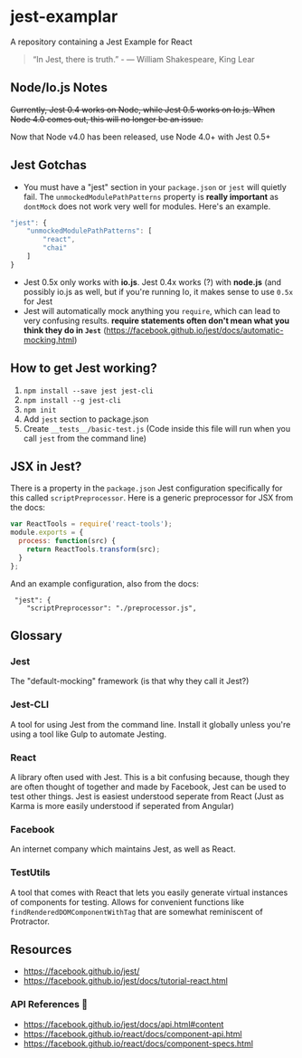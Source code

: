 # jest-examplar
A repository containing a Jest Example for React

> “In Jest, there is truth.” - ― William Shakespeare, King Lear

## Node/Io.js Notes
~~Currently, Jest 0.4 works on Node, while Jest 0.5 works on Io.js. When Node 4.0 comes out, this will no longer be an issue.~~

Now that Node v4.0 has been released, use Node 4.0+ with Jest 0.5+

## Jest Gotchas
- You must have a "jest" section in your `package.json` or `jest` will quietly fail. The `unmockedModulePathPatterns` property is **really important** as `dontMock` does not work very well for modules. Here's an example.
```javascript
"jest": {
    "unmockedModulePathPatterns": [
        "react",
        "chai"
    ]
}
```

- Jest 0.5x only works with **io.js**. Jest 0.4x works (?) with **node.js** (and possibly io.js as well, but if you're running Io, it makes sense to use `0.5x` for Jest
- Jest will automatically mock anything you `require`, which can lead to very confusing results. **require statements often don't mean what you think they do in `Jest`** (https://facebook.github.io/jest/docs/automatic-mocking.html)


## How to get Jest working?
1. `npm install --save jest jest-cli`
2. `npm install --g jest-cli`
3. `npm init`
4. Add `jest` section to package.json
5. Create `__tests__/basic-test.js` (Code inside this file will run when you call `jest` from the command line)

## JSX in Jest?
There is a property in the `package.json` Jest configuration specifically for this called `scriptPreprocessor`. Here is a generic preprocessor for JSX from the docs:

```javascript
var ReactTools = require('react-tools');
module.exports = {
  process: function(src) {
    return ReactTools.transform(src);
  }
};
```

And an example configuration, also from the docs:
```
 "jest": {
    "scriptPreprocessor": "./preprocessor.js",
```

## Glossary
### Jest
The "default-mocking" framework (is that why they call it Jest?)

### Jest-CLI
A tool for using Jest from the command line. Install it globally unless you're using a tool like Gulp to automate Jesting.

### React
A library often used with Jest. This is a bit confusing because, though they are often thought of together and made by Facebook, Jest can be used to test other things. Jest is easiest understood seperate from React (Just as Karma is more easily understood if seperated from Angular)

### Facebook
An internet company which maintains Jest, as well as React.

### TestUtils
A tool that comes with React that lets you easily generate virtual instances of components for testing. Allows for convenient functions like `findRenderedDOMComponentWithTag` that are somewhat reminiscent of Protractor.

## Resources
- https://facebook.github.io/jest/
- https://facebook.github.io/jest/docs/tutorial-react.html

### API References :rocket:
- https://facebook.github.io/jest/docs/api.html#content
- https://facebook.github.io/react/docs/component-api.html
- https://facebook.github.io/react/docs/component-specs.html
